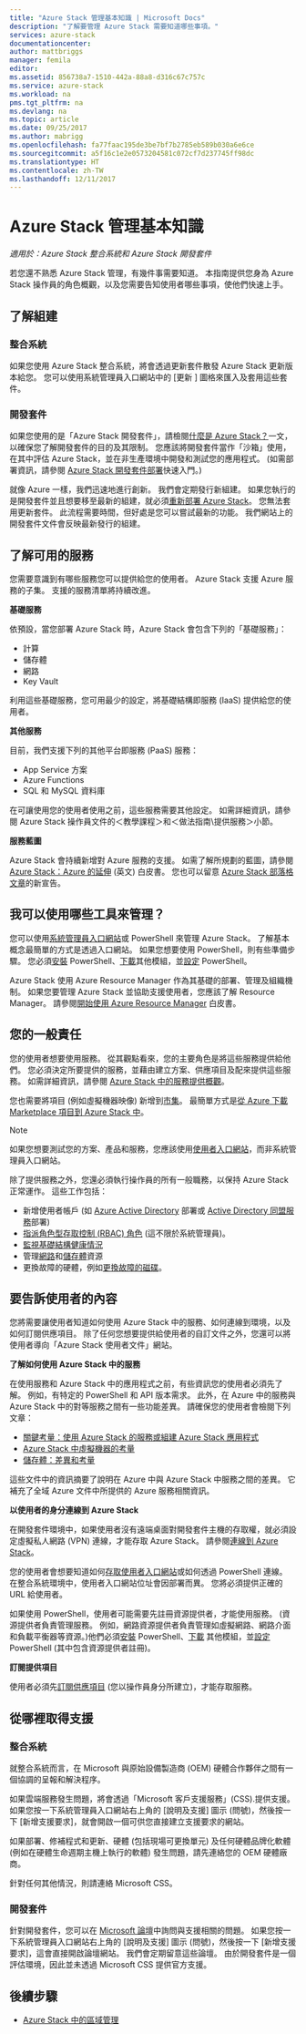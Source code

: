 ```yaml
---
title: "Azure Stack 管理基本知識 | Microsoft Docs"
description: "了解要管理 Azure Stack 需要知道哪些事項。"
services: azure-stack
documentationcenter: 
author: mattbriggs
manager: femila
editor: 
ms.assetid: 856738a7-1510-442a-88a8-d316c67c757c
ms.service: azure-stack
ms.workload: na
pms.tgt_pltfrm: na
ms.devlang: na
ms.topic: article
ms.date: 09/25/2017
ms.author: mabrigg
ms.openlocfilehash: fa77faac195de3be7bf7b2785eb589b030a6e6ce
ms.sourcegitcommit: a5f16c1e2e0573204581c072cf7d237745ff98dc
ms.translationtype: HT
ms.contentlocale: zh-TW
ms.lasthandoff: 12/11/2017
---
```

# <a name="azure-stack-administration-basics"></a>Azure Stack 管理基本知識

*適用於：Azure Stack 整合系統和 Azure Stack 開發套件*

若您還不熟悉 Azure Stack 管理，有幾件事需要知道。 本指南提供您身為 Azure Stack 操作員的角色概觀，以及您需要告知使用者哪些事項，使他們快速上手。

## <a name="understand-the-builds"></a>了解組建

### <a name="integrated-systems"></a>整合系統

如果您使用 Azure Stack 整合系統，將會透過更新套件散發 Azure Stack 更新版本給您。 您可以使用系統管理員入口網站中的 [更新 ] 圖格來匯入及套用這些套件。
 
### <a name="development-kit"></a>開發套件

如果您使用的是「Azure Stack 開發套件」，請檢閱[什麼是 Azure Stack？](azure-stack-poc.md)一文，以確保您了解開發套件的目的及其限制。 您應該將開發套件當作「沙箱」使用，在其中評估 Azure Stack，並在非生產環境中開發和測試您的應用程式。 (如需部署資訊，請參閱 [Azure Stack 開發套件部署](azure-stack-deploy-overview.md)快速入門。)

就像 Azure 一樣，我們迅速地進行創新。 我們會定期發行新組建。 如果您執行的是開發套件並且想要移至最新的組建，就必須[重新部署 Azure Stack](azure-stack-redeploy.md)。 您無法套用更新套件。 此流程需要時間，但好處是您可以嘗試最新的功能。 我們網站上的開發套件文件會反映最新發行的組建。

## <a name="learn-about-available-services"></a>了解可用的服務

您需要意識到有哪些服務您可以提供給您的使用者。 Azure Stack 支援 Azure 服務的子集。 支援的服務清單將持續改進。

**基礎服務**

依預設，當您部署 Azure Stack 時，Azure Stack 會包含下列的「基礎服務」：

- 計算
- 儲存體
- 網路
- Key Vault

利用這些基礎服務，您可用最少的設定，將基礎結構即服務 (IaaS) 提供給您的使用者。

**其他服務**

目前，我們支援下列的其他平台即服務 (PaaS) 服務：

- App Service 方案
- Azure Functions
- SQL 和 MySQL 資料庫

在可讓使用您的使用者使用之前，這些服務需要其他設定。 如需詳細資訊，請參閱 Azure Stack 操作員文件的＜教學課程＞和＜做法指南\提供服務＞小節。

**服務藍圖**

Azure Stack 會持續新增對 Azure 服務的支援。 如需了解所規劃的藍圖，請參閱 [Azure Stack：Azure 的延伸](https://go.microsoft.com/fwlink/?LinkId=842846&clcid=0x409) \(英文\) 白皮書。 您也可以留意 [Azure Stack 部落格文章](https://azure.microsoft.com/blog/tag/azure-stack-technical-preview)的新宣告。

## <a name="what-tools-do-i-use-to-manage"></a>我可以使用哪些工具來管理？
 
您可以使用[系統管理員入口網站](azure-stack-manage-portals.md)或 PowerShell 來管理 Azure Stack。 了解基本概念最簡單的方式是透過入口網站。 如果您想要使用 PowerShell，則有些準備步驟。 您必須[安裝](azure-stack-powershell-install.md) PowerShell、[下載](azure-stack-powershell-download.md)其他模組，並[設定](azure-stack-powershell-configure-admin.md) PowerShell。

Azure Stack 使用 Azure Resource Manager 作為其基礎的部署、管理及組織機制。 如果您要管理 Azure Stack 並協助支援使用者，您應該了解 Resource Manager。 請參閱[開始使用 Azure Resource Manager](http://download.microsoft.com/download/E/A/4/EA4017B5-F2ED-449A-897E-BD92E42479CE/Getting_Started_With_Azure_Resource_Manager_white_paper_EN_US.pdf) 白皮書。

## <a name="your-typical-responsibilities"></a>您的一般責任

您的使用者想要使用服務。 從其觀點看來，您的主要角色是將這些服務提供給他們。 您必須決定所要提供的服務，並藉由建立方案、供應項目及配來提供這些服務。 如需詳細資訊，請參閱 [Azure Stack 中的服務提供概觀](azure-stack-offer-services-overview.md)。 

您也需要將項目 (例如虛擬機器映像) 新增到[市集](azure-stack-marketplace.md)。 最簡單方式是[從 Azure 下載 Marketplace 項目到 Azure Stack 中](azure-stack-download-azure-marketplace-item.md)。

> [!NOTE]
> 如果您想要測試您的方案、產品和服務，您應該使用[使用者入口網站](azure-stack-manage-portals.md)，而非系統管理員入口網站。

除了提供服務之外，您還必須執行操作員的所有一般職務，以保持 Azure Stack 正常運作。 這些工作包括：

- 新增使用者帳戶 (如 [Azure Active Directory](azure-stack-add-new-user-aad.md) 部署或 [Active Directory 同盟服務](azure-stack-add-users-adfs.md)部署)
- [指派角色型存取控制 (RBAC) 角色](azure-stack-manage-permissions.md) (這不限於系統管理員)。
- [監視基礎結構健康情況](azure-stack-monitor-health.md)
- 管理[網路](azure-stack-viewing-public-ip-address-consumption.md)和[儲存體](azure-stack-manage-storage-accounts.md)資源
- 更換故障的硬體，例如[更換故障的磁碟](azure-stack-replace-disk.md)。

## <a name="what-to-tell-your-users"></a>要告訴使用者的內容

您將需要讓使用者知道如何使用 Azure Stack 中的服務、如何連線到環境，以及如何訂閱供應項目。 除了任何您想要提供給使用者的自訂文件之外，您還可以將使用者導向「Azure Stack 使用者文件」網站。

**了解如何使用 Azure Stack 中的服務**

在使用服務和 Azure Stack 中的應用程式之前，有些資訊您的使用者必須先了解。 例如，有特定的 PowerShell 和 API 版本需求。 此外，在 Azure 中的服務與 Azure Stack 中的對等服務之間有一些功能差異。 請確保您的使用者會檢閱下列文章：

- [關鍵考量：使用 Azure Stack 的服務或組建 Azure Stack 應用程式](user/azure-stack-considerations.md)
- [Azure Stack 中虛擬機器的考量](user/azure-stack-vm-considerations.md)
- [儲存體：差異和考量](user/azure-stack-acs-differences.md)

這些文件中的資訊摘要了說明在 Azure 中與 Azure Stack 中服務之間的差異。 它補充了全域 Azure 文件中所提供的 Azure 服務相關資訊。

**以使用者的身分連線到 Azure Stack**

在開發套件環境中，如果使用者沒有遠端桌面對開發套件主機的存取權，就必須設定虛擬私人網路 (VPN) 連線，才能存取 Azure Stack。 請參閱[連線到 Azure Stack](azure-stack-connect-azure-stack.md)。 

您的使用者會想要知道如何[存取使用者入口網站](user/azure-stack-use-portal.md)或如何透過 PowerShell 連線。 在整合系統環境中，使用者入口網站位址會因部署而異。 您將必須提供正確的 URL 給使用者。

如果使用 PowerShell，使用者可能需要先註冊資源提供者，才能使用服務。 (資源提供者負責管理服務。 例如，網路資源提供者負責管理如虛擬網路、網路介面和負載平衡器等資源。)他們必須[安裝](user/azure-stack-powershell-install.md) PowerShell、[下載](user/azure-stack-powershell-download.md) 其他模組，並[設定](user/azure-stack-powershell-configure-user.md) PowerShell (其中包含資源提供者註冊)。

**訂閱提供項目**

使用者必須先[訂閱供應項目](azure-stack-subscribe-plan-provision-vm.md) (您以操作員身分所建立)，才能存取服務。

## <a name="where-to-get-support"></a>從哪裡取得支援

### <a name="integrated-systems"></a>整合系統

就整合系統而言，在 Microsoft 與原始設備製造商 (OEM) 硬體合作夥伴之間有一個協調的呈報和解決程序。

如果雲端服務發生問題，將會透過「Microsoft 客戶支援服務」(CSS).提供支援。 如果您按一下系統管理員入口網站右上角的 [說明及支援] 圖示 (問號)，然後按一下 [新增支援要求]，就會開啟一個可供您直接建立支援要求的網站。

如果部署、修補程式和更新、硬體 (包括現場可更換單元) 及任何硬體品牌化軟體 (例如在硬體生命週期主機上執行的軟體) 發生問題，請先連絡您的 OEM 硬體廠商。

針對任何其他情況，則請連絡 Microsoft CSS。

### <a name="development-kit"></a>開發套件

針對開發套件，您可以在 [Microsoft 論壇](https://social.msdn.microsoft.com/Forums/azure/home?forum=azurestack)中詢問與支援相關的問題。 如果您按一下系統管理員入口網站右上角的 [說明及支援] 圖示 (問號)，然後按一下 [新增支援要求]，這會直接開啟論壇網站。 我們會定期留意這些論壇。 由於開發套件是一個評估環境，因此並未透過 Microsoft CSS 提供官方支援。

## <a name="next-steps"></a>後續步驟

- [Azure Stack 中的區域管理](azure-stack-region-management.md)



